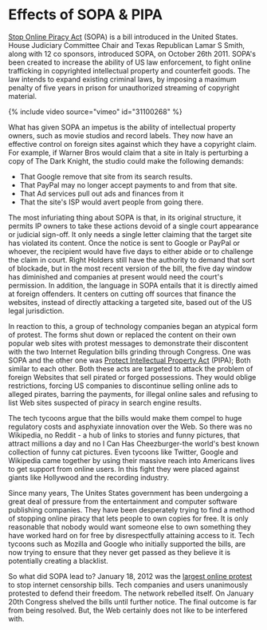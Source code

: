# Effects of SOPA & PIPA

<a href="http://en.wikipedia.org/wiki/Stop_Online_Piracy_Act">Stop Online Piracy Act</a> (SOPA) is a bill introduced in the United States. House Judiciary Committee Chair and Texas Republican Lamar S Smith, along with 12 co sponsors, introduced SOPA, on October 26th 2011. SOPA's been created to increase the ability of US law enforcement, to fight online trafficking in copyrighted intellectual property and counterfeit goods. The law intends to expand existing criminal laws, by imposing a maximum penalty of five years in prison for unauthorized streaming of copyright material.

{% include video source="vimeo" id="31100268" %}

What has given SOPA an impetus is the ability of intellectual property owners, such as movie studios and record labels. They now have an effective control on foreign sites against which they have a copyright claim. For example, if Warner Bros would claim that a site in Italy is perturbing a copy of The Dark Knight, the studio could make the following demands:

- That Google remove that site from its search results.
- That PayPal may no longer accept payments to and from that site.
- That Ad services pull out ads and finances from it
- That the site's ISP would avert people from going there.

The most infuriating thing about SOPA is that, in its original structure, it permits IP owners to take these actions devoid of a single court appearance or judicial sign-off. It only needs a single letter claiming that the target site has violated its content. Once the notice is sent to Google or PayPal or whoever, the recipient would have five days to either abide or to challenge the claim in court. Right Holders still have the authority to demand that sort of blockade, but in the most recent version of the bill, the five day window has diminished and companies at present would need the court's permission. In addition, the language in SOPA entails that it is directly aimed at foreign offenders. It centers on cutting off sources that finance the websites, instead of directly attacking a targeted site, based out of the US legal jurisdiction.

In reaction to this, a group of technology companies began an atypical form of protest. The forms shut down or replaced the content on their own popular web sites with protest messages to demonstrate their discontent with the two Internet Regulation bills grinding through Congress. One was SOPA and the other one was <a href="http://en.wikipedia.org/wiki/PROTECT_IP_Act">Protect Intellectual Property Act</a> (PIPA); Both similar to each other. Both these acts are targeted to attack the problem of foreign Websites that sell pirated or forged possessions. They would oblige restrictions, forcing US companies to discontinue selling online ads to alleged pirates, barring the payments, for illegal online sales and refusing to list Web sites suspected of piracy in search engine results.

The tech tycoons argue that the bills would make them compel to huge regulatory costs and asphyxiate innovation over the Web. So there was no Wikipedia, no Reddit - a hub of links to stories and funny pictures, that attract millions a day and no I Can Has Cheezburger-the world's best known collection of funny cat pictures. Even tycoons like Twitter, Google and Wikipedia came together by using their massive reach into Americans lives to get support from online users. In this fight they were placed against giants like Hollywood and the recording industry.

Since many years, The Unites States government has been undergoing a great deal of pressure from the entertainment and computer software publishing companies. They have been desperately trying to find a method of stopping online piracy that lets people to own copies for free. It is only reasonable that nobody would want someone else to own something they have worked hard on for free by disrespectfully attaining access to it. Tech tycoons such as Mozilla and Google who initially supported the bills, are now trying to ensure that they never get passed as they believe it is potentially creating a blacklist. 

So what did SOPA lead to? January 18, 2012 was the <a href="http://www.usatoday.com/tech/news/story/2012-01-18/SOPA-PIPA-protest-reaction/52641560/1">largest online protest</a> to stop internet censorship bills. Tech companies and users unanimously protested to defend their freedom. The network rebelled itself. On January 20th Congress shelved the bills until further notice. The final outcome is far from being resolved. But, the Web certainly does not like to be interfered with.
